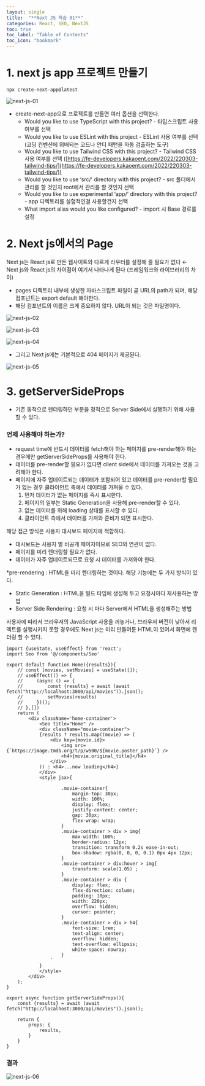 ```yaml
---
layout: single
title:  "**Next JS 학습 01**"
categories: React, SEO, NextJS
toc: true
toc_label: "Table of Contents"
toc_icon: "bookmark"
---
```


# 1. next js app 프로젝트 만들기

```tsx
npx create-next-app@latest
```

![next-js-01](/assets/images/posts/2023-04-25-Next-js-practice/next-js-01.png)

- create-next-app으로 프로젝트를 만들면 여러 옵션을 선택한다.
    - Would you like to use TypeScript with this project? - 타입스크립트 사용 여부를 선택
    - Would you like to use ESLint with this project - ESLint 사용 여부를 선택 (코딩 컨벤션에 위배되는 코드나 안티 패턴을 자동 검출하는 도구)
    - Would you like to use Tailwind CSS with this project? - Tailwind CSS 사용 여부를 선택 ([https://fe-developers.kakaoent.com/2022/220303-tailwind-tips/](https://fe-developers.kakaoent.com/2022/220303-tailwind-tips/))
    - Would you like to use ‘src/’ directory with this project? - src 폴더에서 관리를 할 것인지 root에서 관리를 할 것인지 선택
    - Would you like to use experimental ‘app/’ directory with this project? - app 디렉토리를 실험적인걸 사용할건지 선택
    - What import alias would you like configured? - import 시 Base 경로를 설정
    

# 2. Next js에서의 Page

Next js는 React js로 만든 웹사이트와 다르게 라우터를 설정해 줄 필요가 없다 ← Next js와 React js의 차이점이 여기서 나타나게 된다 (프레임워크와 라이브러리의 차이)

- pages 디렉토리 내부에 생성한 자바스크립트 파일이 곧 URL의 path가 되며, 해당 컴포넌트는 export default 해야한다.
- 해당 컴포넌트의 이름은 크게 중요하지 않다. URL이 되는 것은 파일명이다.

![next-js-02](/assets/images/posts/2023-04-25-Next-js-practice/next-js-02.png)

![next-js-03](/assets/images/posts/2023-04-25-Next-js-practice/next-js-03.png)

![next-js-04](/assets/images/posts/2023-04-25-Next-js-practice/next-js-04.png)

- 그리고 Next js에는 기본적으로 404 페이지가 제공된다.

![next-js-05](/assets/images/posts/2023-04-25-Next-js-practice/next-js-05.png)

# 3. getServerSideProps

- 기존 동적으로 렌더링하던 부분을 정적으로 Server Side에서 실행하기 위해 사용할 수 있다.

### 언제 사용해야 하는가?

- request time에 반드시 데이터를 fetch해야 하는 페이지를 pre-render해야 하는 경우에만 getServerSideProps를 사용해야 한다.
- 데이터를 pre-render할 필요가 없다면 client side에서 데이터를 가져오는 것을 고려해야 한다.
- 페이지에 자주 업데이트되는 데이터가 포함되어 있고 데이터를 pre-render할 필요가 없는 경우 클라이언트 측에서 데이터를 가져올 수 있다.
    1. 먼저 데이터가 없는 페이지를 즉시 표시한다.
    2. 페이지의 일부는 Static Generation을 사용해 pre-render할 수 있다.
    3. 없는 데이터를 위해 loading 상태를 표시할 수 있다.
    4. 클라이언트 측에서 데이터를 가져와 준비가 되면 표시한다.

해당 접근 방식은 사용자 대시보드 페이지에 적합하다.

- 대시보드는 사용자 별 비공개 페이지이므로 SEO와 연관이 없다.
- 페이지를 미리 렌더링할 필요가 없다.
- 데이터가 자주 업데이트되므로 요청 시 데이터를 가져와야 한다.

*pre-rendering :  HTML을 미리 렌더링하는 것이다. 해당 기능에는 두 가지 방식이 있다.

- Static Generation : HTML을 빌드 타임에 생성해 두고 요청시마다 재사용하는 방법
- Server Side Rendering : 요청 시 마다 Server에서 HTML을 생성해주는 방법

사용자에 따라서 브라우저의 JavaScript 사용을 꺼놓거나, 브라우저 버전이 낮아서 리엑트를 실행시키지 못할 경우에도 Next js는 미리 만들어둔 HTML이 있어서 화면에 렌더링 할 수 있다.

```tsx
import {useState, useEffect} from 'react';
import Seo from '@/components/Seo'
 
export default function Home({results}){
    // const [movies, setMovies] = useState([]);
    // useEffect(() => {
    //     (async () => {
    //         const {results} = await (await fetch("http://localhost:3000/api/movies")).json();
    //         setMovies(results)
    //     })();
    // },[])
    return (
        <div className='home-container'>
            <Seo title="Home" />
            <div className="movie-container">
            {results ? results.map((movie) => (
                <div key={movie.id}>
                    <img src={`https://image.tmdb.org/t/p/w500/${movie.poster_path}`} />
                    <h4>{movie.original_title}</h4>
                </div>
            )) : <h4>...now loading</h4>}
            </div>
            <style jsx>{
                `
                    .movie-container{
                        margin-top: 30px;
                        width: 100%;
                        display: flex;
                        justify-content: center;
                        gap: 30px;
                        flex-wrap: wrap;   
                    }
                    .movie-container > div > img{
                        max-width: 100%;
                        border-radius: 12px;
                        transition: transform 0.2s ease-in-out;
                        box-shadow: rgba(0, 0, 0, 0.1) 0px 4px 12px;
                    }
                    .movie-container > div:hover > img{
                        transform: scale(1.05) ;
                    }
                    .movie-container > div {
                        display: flex;
                        flex-direction: column;
                        padding: 10px;
                        width: 220px;
                        overflow: hidden;
                        cursor: pointer;
                    }
                    .movie-container > div > h4{
                        font-size: 1rem;
                        text-align: center;
                        overflow: hidden;
                        text-overflow: ellipsis;
                        white-space: nowrap;
                    }
                `
            }
            </style>
        </div>
    );
}

export async function getServerSideProps(){
    const {results} = await (await fetch("http://localhost:3000/api/movies")).json();

    return {
        props: {
            results,
        }
    }
}
```

### 결과

![next-js-06](/assets/images/posts/2023-04-25-Next-js-practice/next-js-06.png)